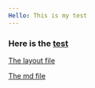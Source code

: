 ```yaml
---
Hello: This is my test
---
```

### Here is the [test](http://bigdata-mindstorms.github.io/jekyll-playground/public/TangKjjQiang/2016/3/8/index.html)

[The layout file](https://github.com/bigdata-mindstorms/jekyll-playground/blob/gh-pages/_layouts/TangKjjQiang/2016/03/08/layout.html)

[The md file](https://github.com/bigdata-mindstorms/jekyll-playground/blob/gh-pages/public/TangKjjQiang/2016/3/8/index.md)
